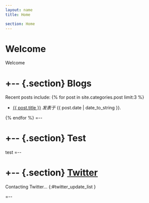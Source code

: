 ```yaml
---
layout: name
title: Home

section: Home
---
```


Welcome
=======

Welcome

+-- {.section}
Blogs
=====
Recent posts include:
{% for post in site.categories.post limit:3 %}
<ul class="compact recent">
<li>
  <a href="{{ post.url }}" title="{{ post.excerpt }}">{{ post.title }}</a>
  <em>发表于 </em><span class="date">{{ post.date | date_to_string }}.</span>
</li>
</ul>
{% endfor %}
=--

+--	{.section}
Test
========
test 
=--

+-- {.section}
[Twitter](https://twitter.com/wenbing)
====================================

Contacting Twitter... 
{:#twitter_update_list }

=--

